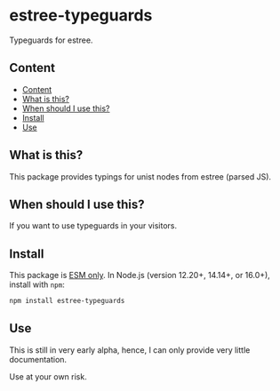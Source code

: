 # estree-typeguards

Typeguards for estree.

## Content

- [Content](#content)
- [What is this?](#what-is-this)
- [When should I use this?](#when-should-i-use-this)
- [Install](#install)
- [Use](#use)

## What is this?

This package provides typings for unist nodes from estree (parsed JS).

## When should I use this?

If you want to use typeguards in your visitors.

## Install

This package is [ESM only](https://gist.github.com/sindresorhus/a39789f98801d908bbc7ff3ecc99d99c).
In Node.js (version 12.20+, 14.14+, or 16.0+), install with `npm`:

```sh
npm install estree-typeguards
```

## Use

This is still in very early alpha, hence, I can only provide very little documentation.

Use at your own risk.
